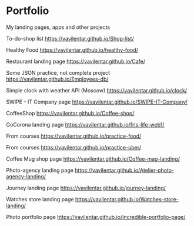 # Portfolio
My landing pages, apps and other projects

To-do-shop list
https://vavilentar.github.io/Shop-list/














Healthy Food
https://vavilentar.github.io/healthy-food/

Restaurant landing page
https://vavilentar.github.io/Cafe/

Some JSON practice, not complete project
https://vavilentar.github.io/Employees-db/

Simple clock with weather API (Moscow)
https://vavilentar.github.io/clock/

SWIPE - IT Company page
https://vavilentar.github.io/SWIPE-IT-Company/

CoffeeShop
https://vavilentar.github.io/Coffee-shop/

GoCorona landing page
https://vavilentar.github.io/frls-life-web1/

From courses
https://vavilentar.github.io/practice-food/

From courses
https://vavilentar.github.io/practice-uber/

Coffee Mug shop page
https://vavilentar.github.io/Coffee-mag-landing/

Photo-agency landing page
https://vavilentar.github.io/Atelier-photo-agency-landing/

Journey landing page
https://vavilentar.github.io/journey-landing/

Watches store landing page
https://vavilentar.github.io/Watches-store-landing/

Photo portfolio page
https://vavilentar.github.io/Incredible-portfolio-page/
